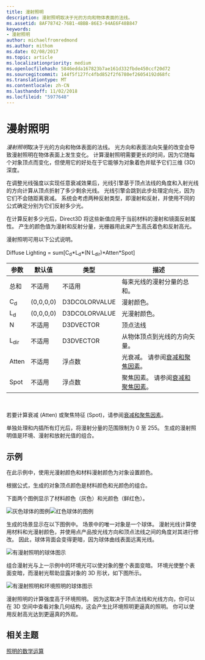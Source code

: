 ```yaml
---
title: 漫射照明
description: 漫射照明取决于光的方向和物体表面的法线。
ms.assetid: 8AF78742-76B1-4BBB-86E3-94AE6F48B847
keywords:
- 漫射照明
author: michaelfromredmond
ms.author: mithom
ms.date: 02/08/2017
ms.topic: article
ms.localizationpriority: medium
ms.openlocfilehash: 5846edda167823b7ae161d332fbde450ccf20d72
ms.sourcegitcommit: 144f5f127fc4fbd852f2f6780ef26054192d68fc
ms.translationtype: MT
ms.contentlocale: zh-CN
ms.lasthandoff: 11/02/2018
ms.locfileid: "5977648"
---
```

# <a name="diffuse-lighting"></a>漫射照明


*漫射照明*取决于光的方向和物体表面的法线。 光方向和表面法向矢量的改变会导致漫射照明在物体表面上发生变化。 计算漫射照明需要更长的时间，因为它随每个对象顶点而变化，但使用它的好处在于它能够为对象着色并赋予它们三维 (3D) 深度。

在调整光线强度以实现任意衰减效果后，光线引擎基于顶点法线的角度和入射光线的方向计算从顶点折射了多少剩余光线。 光线引擎会跳到此步处理定向光，因为它们不会随距离衰减。 系统会考虑两种反射类型，即漫射和反射，并使用不同的公式确定分别为它们反射多少光。

在计算反射多少光后，Direct3D 将这些新值应用于当前材料的漫射和镜面反射属性。 产生的颜色值为漫射和反射分量，光栅器用此来产生高氏着色和反射高光。

漫射照明可用以下公式说明。

Diffuse Lighting = sum\[C<sub>d</sub>\*L<sub>d</sub>\*(N<sup>.</sup>L<sub>dir</sub>)\*Atten\*Spot\]

| 参数       | 默认值 | 类型          | 描述                                                                                      |
|-----------------|---------------|---------------|--------------------------------------------------------------------------------------------------|
| 总和             | 不适用           | 不适用           | 每束光线的漫射分量的总和。                                                     |
| C<sub>d</sub>   | (0,0,0,0)     | D3DCOLORVALUE | 漫射颜色。                                                                                   |
| L<sub>d</sub>   | (0,0,0,0)     | D3DCOLORVALUE | 光漫射颜色。                                                                             |
| N               | 不适用           | D3DVECTOR     | 顶点法线                                                                                    |
| L<sub>dir</sub> | 不适用           | D3DVECTOR     | 从物体顶点到光线的方向矢量。                                                |
| Atten           | 不适用           | 浮点数         | 光衰减。 请参阅[衰减和聚焦因素](attenuation-and-spotlight-factor.md)。 |
| Spot            | 不适用           | 浮点数         | 聚焦因素。 请参阅[衰减和聚焦因素](attenuation-and-spotlight-factor.md)。  |

 

若要计算衰减 (Atten) 或聚焦特征 (Spot)，请参阅[衰减和聚焦因素](attenuation-and-spotlight-factor.md)。

单独处理和内插所有灯光后，将漫射分量的范围限制为 0 至 255。 生成的漫射照明值是环境、漫射和放射光值的组合。

## <a name="span-idexamplespanspan-idexamplespanspan-idexamplespanexample"></a><span id="Example"></span><span id="example"></span><span id="EXAMPLE"></span>示例


在此示例中，使用光漫射颜色和材料漫射颜色为对象设置颜色。

根据公式，生成的对象顶点颜色是材料颜色和光颜色的组合。

下面两个图例显示了材料颜色（灰色）和光颜色（鲜红色）。

![灰色球体的图例](images/amb1.jpg)![红色球体的图例](images/lightred.jpg)

生成的场景显示在以下图例中。 场景中的唯一对象是一个球体。 漫射光线计算使用材料和光漫射颜色，并使用点产品按光线方向和顶点法线之间的角度对其进行修改。 因此，球体背面会变得更暗，因为球体曲线表面远离光线。

![有漫射照明的球体图示](images/lightd.jpg)

组合漫射光与上一示例中的环境光可以使对象的整个表面变暗。 环境光使整个表面变暗，而漫射光帮助显露对象的 3D 形状，如下图所示。

![有漫射照明和环境照明的球体图示](images/lightad.jpg)

漫射照明的计算强度高于环境照明。 因为这取决于顶点法线和光线方向，你可以在 3D 空间中查看对象几何结构，这会产生比环境照明更逼真的照明。 你可以使用反射高光达到更逼真的外观。

## <a name="span-idrelated-topicsspanrelated-topics"></a><span id="related-topics"></span>相关主题


[照明的数学运算](mathematics-of-lighting.md)

 

 




